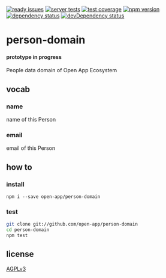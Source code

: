 [![ready issues](https://badge.waffle.io/open-app/person-domain.png?label=ready&title=Ready)](https://waffle.io/open-app/people-api)
[![server tests](https://travis-ci.org/open-app/person-domain.png)](https://travis-ci.org/open-app/people-api)
[![test coverage](https://img.shields.io/coveralls/open-app/person-domain.svg)](https://coveralls.io/r/open-app/people-api)
[![npm version](https://badge.fury.io/js/open-app-person-domain.png)](https://npmjs.org/package/open-app-people-api)
[![dependency status](https://david-dm.org/open-app/person-domain.png)](https://david-dm.org/open-app/people-api)
[![devDependency status](https://david-dm.org/open-app/person-domain/dev-status.png)](https://david-dm.org/open-app/people-api#info=devDependencies)

# person-domain

#### prototype in progress

People data domain of Open App Ecosystem

## vocab

### name

name of this Person

### email

email of this Person

## how to

### install

`npm i --save open-app/person-domain`

### test

```bash
git clone git://github.com/open-app/person-domain
cd person-domain
npm test
```

## license

[AGPLv3](LICENSE)
